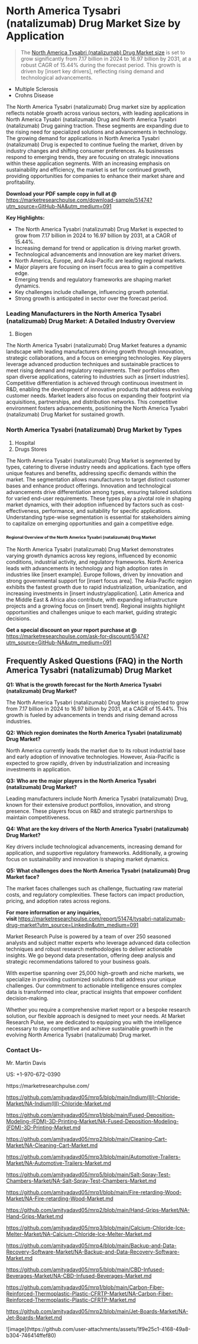 <h1>North America Tysabri (natalizumab) Drug Market&nbsp;Size by Application</h1><blockquote><p>The <a href="https://marketresearchpulse.com/download-sample/51474?utm_source=GitHub-NA&amp;utm_medium=091">North America Tysabri (natalizumab) Drug Market size</a> is set to grow significantly from 7.17 billion in 2024 to 16.97 billion by 2031, at a robust CAGR of 15.44% during the forecast period. This growth is driven by [insert key drivers], reflecting rising demand and technological advancements.</p></blockquote><ul><li>Multiple Sclerosis <li> Crohns Disease</li></ul><p>The North America Tysabri (natalizumab) Drug market size by application reflects notable growth across various sectors, with leading applications in North America Tysabri (natalizumab) Drug and North America Tysabri (natalizumab) Drug gaining traction. These segments are expanding due to the rising need for specialized solutions and advancements in technology. The growing demand for applications in North America Tysabri (natalizumab) Drug is expected to continue fueling the market, driven by industry changes and shifting consumer preferences. As businesses respond to emerging trends, they are focusing on strategic innovations within these application segments. With an increasing emphasis on sustainability and efficiency, the market is set for continued growth, providing opportunities for companies to enhance their market share and profitability.</p><p><strong>Download your PDF sample copy in full at @ </strong><a href="https://marketresearchpulse.com/download-sample/51474?utm_source=GitHub-NA&amp;utm_medium=091">https://marketresearchpulse.com/download-sample/51474?utm_source=GitHub-NA&amp;utm_medium=091</a></p><p><strong>Key Highlights: </strong></p><ul><li>The North America Tysabri (natalizumab) Drug Market is expected to grow from 7.17 billion in 2024 to 16.97 billion by 2031, at a CAGR of 15.44%.</li><li>Increasing demand for trend or application is driving market growth.</li><li>Technological advancements and innovation are key market drivers.</li><li>North America, Europe, and Asia-Pacific are leading regional markets.</li><li>Major players are focusing on insert focus area to gain a competitive edge.</li><li>Emerging trends and regulatory frameworks are shaping market dynamics.</li><li>Key challenges include challenge, influencing growth potential.</li><li>Strong growth is anticipated in sector over the forecast period.</li></ul><h3>Leading Manufacturers in the North America Tysabri (natalizumab) Drug Market: A Detailed Industry Overview</h3><ol><li>Biogen</li></ol><div class="flex max-w-full flex-col flex-grow"><div class="min-h-8 text-message flex w-full flex-col items-end gap-2 whitespace-normal break-words [.text-message+&amp;]:mt-5" dir="auto" data-message-author-role="assistant" data-message-id="fd8432e4-4910-450d-b182-61b7bfb0a01f" data-message-model-slug="gpt-4o"><div class="flex w-full flex-col gap-1 empty:hidden first:pt-[3px]"><div class="markdown prose w-full break-words dark:prose-invert light"><p>The North America Tysabri (natalizumab) Drug Market features a dynamic landscape with leading manufacturers driving growth through innovation, strategic collaborations, and a focus on emerging technologies. Key players leverage advanced production techniques and sustainable practices to meet rising demand and regulatory requirements. Their portfolios often span diverse applications, catering to industries such as [insert industries]. Competitive differentiation is achieved through continuous investment in R&amp;D, enabling the development of innovative products that address evolving customer needs. Market leaders also focus on expanding their footprint via acquisitions, partnerships, and distribution networks. This competitive environment fosters advancements, positioning the North America Tysabri (natalizumab) Drug Market for sustained growth.</p></div></div></div></div><h3>North America Tysabri (natalizumab) Drug Market by Types</h3><ol><li>Hospital <li> Drugs Stores</li></ol><div class="flex max-w-full flex-col flex-grow"><div class="min-h-8 text-message flex w-full flex-col items-end gap-2 whitespace-normal break-words [.text-message+&amp;]:mt-5" dir="auto" data-message-author-role="assistant" data-message-id="084470be-0bb7-4664-bddf-5156b4f41249" data-message-model-slug="gpt-4o-mini"><div class="flex w-full flex-col gap-1 empty:hidden first:pt-[3px]"><div class="markdown prose w-full break-words dark:prose-invert light"><p>The North America Tysabri (natalizumab) Drug Market is segmented by types, catering to diverse industry needs and applications. Each type offers unique features and benefits, addressing specific demands within the market. The segmentation allows manufacturers to target distinct customer bases and enhance product offerings. Innovation and technological advancements drive differentiation among types, ensuring tailored solutions for varied end-user requirements. These types play a pivotal role in shaping market dynamics, with their adoption influenced by factors such as cost-effectiveness, performance, and suitability for specific applications. Understanding type-wise segmentation is essential for stakeholders aiming to capitalize on emerging opportunities and gain a competitive edge.</p></div></div></div></div><h3><span style="font-size: 11px;">Regional Overview of the North America Tysabri (natalizumab) Drug Market</span></h3><div class="flex max-w-full flex-col flex-grow"><div class="min-h-8 text-message flex w-full flex-col items-end gap-2 whitespace-normal break-words [.text-message+&amp;]:mt-5" dir="auto" data-message-author-role="assistant" data-message-id="e9038762-ce64-4e30-91c9-9bd413514231" data-message-model-slug="gpt-4o-mini"><div class="flex w-full flex-col gap-1 empty:hidden first:pt-[3px]"><div class="markdown prose w-full break-words dark:prose-invert light"><p>The North America Tysabri (natalizumab) Drug Market demonstrates varying growth dynamics across key regions, influenced by economic conditions, industrial activity, and regulatory frameworks. North America leads with advancements in technology and high adoption rates in industries like [insert example]. Europe follows, driven by innovation and strong governmental support for [insert focus area]. The Asia-Pacific region exhibits the fastest growth due to rapid industrialization, urbanization, and increasing investments in [insert industry/application]. Latin America and the Middle East &amp; Africa also contribute, with expanding infrastructure projects and a growing focus on [insert trend]. Regional insights highlight opportunities and challenges unique to each market, guiding strategic decisions.</p></div></div></div></div><p><strong>Get a special discount on your report purchase at @ </strong><a href="https://marketresearchpulse.com/ask-for-discount/51474?utm_source=GitHub-NA&amp;utm_medium=091">https://marketresearchpulse.com/ask-for-discount/51474?utm_source=GitHub-NA&amp;utm_medium=091</a></p><h2>Frequently Asked Questions (FAQ) in the North America Tysabri (natalizumab) Drug Market</h2><p><strong>Q1: What is the growth forecast for the North America Tysabri (natalizumab) Drug Market?</strong></p><p>The North America Tysabri (natalizumab) Drug Market is projected to grow from 7.17 billion in 2024 to 16.97 billion by 2031, at a CAGR of 15.44%. This growth is fueled by advancements in trends and rising demand across industries.</p><p><strong>Q2: Which region dominates the North America Tysabri (natalizumab) Drug Market?</strong></p><p>North America currently leads the market due to its robust industrial base and early adoption of innovative technologies. However, Asia-Pacific is expected to grow rapidly, driven by industrialization and increasing investments in application.</p><p><strong>Q3: Who are the major players in the North America Tysabri (natalizumab) Drug Market?</strong></p><p>Leading manufacturers include North America Tysabri (natalizumab) Drug, known for their extensive product portfolios, innovation, and strong presence. These players focus on R&amp;D and strategic partnerships to maintain competitiveness.</p><p><strong>Q4: What are the key drivers of the North America Tysabri (natalizumab) Drug Market?</strong></p><p>Key drivers include technological advancements, increasing demand for application, and supportive regulatory frameworks. Additionally, a growing focus on sustainability and innovation is shaping market dynamics.</p><p><strong>Q5: What challenges does the North America Tysabri (natalizumab) Drug Market face?</strong></p><p>The market faces challenges such as challenge, fluctuating raw material costs, and regulatory complexities. These factors can impact production, pricing, and adoption rates across regions.</p><p><strong>For more information or any inquiries, visit&nbsp;</strong><a href="https://marketresearchpulse.com/report/51474/tysabri-natalizumab-drug-market?utm_source=Linkedin&utm_medium=091">https://marketresearchpulse.com/report/51474/tysabri-natalizumab-drug-market?utm_source=Linkedin&utm_medium=091</a></p><p>Market Research Pulse is powered by a team of over 250 seasoned analysts and subject matter experts who leverage advanced data collection techniques and robust research methodologies to deliver actionable insights. We go beyond data presentation, offering deep analysis and strategic recommendations tailored to your business goals.</p><p>With expertise spanning over 25,000 high-growth and niche markets, we specialize in providing customized solutions that address your unique challenges. Our commitment to actionable intelligence ensures complex data is transformed into clear, practical insights that empower confident decision-making.</p><p>Whether you require a comprehensive market report or a bespoke research solution, our flexible approach is designed to meet your needs. At Market Research Pulse, we are dedicated to equipping you with the intelligence necessary to stay competitive and achieve sustainable growth in the evolving North America Tysabri (natalizumab) Drug market.</p><h3><strong>Contact Us-</strong></h3><p>Mr. Martin Davis</p><p>US: +1-970-672-0390</p><p>https://marketresearchpulse.com/</p><p><a href="https://github.com/amityadavd05/mrp5/blob/main/Indium(III)-Chloride-Market/NA-Indium(III)-Chloride-Market.md">https://github.com/amityadavd05/mrp5/blob/main/Indium(III)-Chloride-Market/NA-Indium(III)-Chloride-Market.md</a></p><p><a href="https://github.com/amityadavd05/mrp1/blob/main/Fused-Deposition-Modeling-(FDM)-3D-Printing-Market/NA-Fused-Deposition-Modeling-(FDM)-3D-Printing-Market.md">https://github.com/amityadavd05/mrp1/blob/main/Fused-Deposition-Modeling-(FDM)-3D-Printing-Market/NA-Fused-Deposition-Modeling-(FDM)-3D-Printing-Market.md</a></p><p><a href="https://github.com/amityadavd05/mrp2/blob/main/Cleaning-Cart-Market/NA-Cleaning-Cart-Market.md">https://github.com/amityadavd05/mrp2/blob/main/Cleaning-Cart-Market/NA-Cleaning-Cart-Market.md</a></p><p><a href="https://github.com/amityadavd05/mrp3/blob/main/Automotive-Trailers-Market/NA-Automotive-Trailers-Market.md">https://github.com/amityadavd05/mrp3/blob/main/Automotive-Trailers-Market/NA-Automotive-Trailers-Market.md</a></p><p><a href="https://github.com/amityadavd05/mrp5/blob/main/Salt-Spray-Test-Chambers-Market/NA-Salt-Spray-Test-Chambers-Market.md">https://github.com/amityadavd05/mrp5/blob/main/Salt-Spray-Test-Chambers-Market/NA-Salt-Spray-Test-Chambers-Market.md</a></p><p><a href="https://github.com/amityadavd05/mrp1/blob/main/Fire-retarding-Wood-Market/NA-Fire-retarding-Wood-Market.md">https://github.com/amityadavd05/mrp1/blob/main/Fire-retarding-Wood-Market/NA-Fire-retarding-Wood-Market.md</a></p><p><a href="https://github.com/amityadavd05/mrp2/blob/main/Hand-Grips-Market/NA-Hand-Grips-Market.md">https://github.com/amityadavd05/mrp2/blob/main/Hand-Grips-Market/NA-Hand-Grips-Market.md</a></p><p><a href="https://github.com/amityadavd05/mrp3/blob/main/Calcium-Chloride-Ice-Melter-Market/NA-Calcium-Chloride-Ice-Melter-Market.md">https://github.com/amityadavd05/mrp3/blob/main/Calcium-Chloride-Ice-Melter-Market/NA-Calcium-Chloride-Ice-Melter-Market.md</a></p><p><a href="https://github.com/amityadavd05/mrp4/blob/main/Backup-and-Data-Recovery-Software-Market/NA-Backup-and-Data-Recovery-Software-Market.md">https://github.com/amityadavd05/mrp4/blob/main/Backup-and-Data-Recovery-Software-Market/NA-Backup-and-Data-Recovery-Software-Market.md</a></p><p><a href="https://github.com/amityadavd05/mrp5/blob/main/CBD-Infused-Beverages-Market/NA-CBD-Infused-Beverages-Market.md">https://github.com/amityadavd05/mrp5/blob/main/CBD-Infused-Beverages-Market/NA-CBD-Infused-Beverages-Market.md</a></p><p><a href="https://github.com/amityadavd05/mrp1/blob/main/Carbon-Fiber-Reinforced-Thermoplastic-Plastic-CFRTP-Market/NA-Carbon-Fiber-Reinforced-Thermoplastic-Plastic-CFRTP-Market.md">https://github.com/amityadavd05/mrp1/blob/main/Carbon-Fiber-Reinforced-Thermoplastic-Plastic-CFRTP-Market/NA-Carbon-Fiber-Reinforced-Thermoplastic-Plastic-CFRTP-Market.md</a></p><p><a href="https://github.com/amityadavd05/mrp2/blob/main/Jet-Boards-Market/NA-Jet-Boards-Market.md">https://github.com/amityadavd05/mrp2/blob/main/Jet-Boards-Market/NA-Jet-Boards-Market.md</a></p>
![image](https://github.com/user-attachments/assets/1f9e25c1-4168-49a8-b304-746414ffef80)
